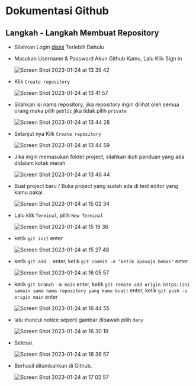 # Dokumentasi Github

## Langkah - Langkah Membuat Repository
- Silahkan Login [disini](https://github.com/login) Terlebih Dahulu
- Masukan Username & Password Akun Github Kamu, Lalu Klik Sign in

  ![Screen Shot 2023-01-24 at 13 35 42](https://user-images.githubusercontent.com/123437453/214235401-0e38eae5-4a61-4ec3-a3a7-42a6473bea36.png)
- Klik ```Create repository```

  ![Screen Shot 2023-01-24 at 13 41 57](https://user-images.githubusercontent.com/123437453/214231258-984f9e37-2dcf-4f1b-b153-08d7835ee3a7.png)
- Silahkan isi nama repository, jika repository ingin dilihat oleh semua orang maka pilih ```public``` jika tidak pilih ```private```

  ![Screen Shot 2023-01-24 at 13 44 28](https://user-images.githubusercontent.com/123437453/214237980-174b8ab6-4945-4e88-bc7c-8577a3e73376.png)
- Selanjut nya Klik ```Create repository```

  ![Screen Shot 2023-01-24 at 13 44 59](https://user-images.githubusercontent.com/123437453/214237515-5764a7bb-881e-4a3b-8cd3-230316f23191.png)
- Jika ingin memasukan folder project, silahkan ikuti panduan yang ada didalam kotak merah

  ![Screen Shot 2023-01-24 at 13 46 44](https://user-images.githubusercontent.com/123437453/214238794-7af58981-2635-4eed-ab49-2e56881cfe6c.png)
- Buat project baru / Buka project yang sudah ada di text editor yang kamu pakai

  ![Screen Shot 2023-01-24 at 15 02 34](https://user-images.githubusercontent.com/123437453/214240255-e825a0f6-6a20-496d-9499-b32b19634489.png)
- Lalu klik ```Terminal```, pilih ```New Terminal```

  ![Screen Shot 2023-01-24 at 15 19 36](https://user-images.githubusercontent.com/123437453/214243502-6fd5cfcb-e3fa-4b66-861d-31dcfd2146d0.png)
- ketik ```git init``` enter

  ![Screen Shot 2023-01-24 at 15 27 48](https://user-images.githubusercontent.com/123437453/214244888-5134d971-d750-41a8-b497-af2a5d96d938.png)
- ketik ```git add .``` enter, ketik ```git commit -m "ketik apasaja bebas"``` enter

  ![Screen Shot 2023-01-24 at 16 05 57](https://user-images.githubusercontent.com/123437453/214252397-8c21c381-f5f7-4bc8-a98e-3d7b4202572c.png)
- ketik ```git branch -m main``` enter, ketik ```git remote add origin https:(ini samain sama nama repository yang kamu buat)``` enter,
ketik ```git push -u origin main``` enter

  ![Screen Shot 2023-01-24 at 16 44 55](https://user-images.githubusercontent.com/123437453/214260351-cdb7511d-5054-4eb7-9a68-dc1fb804c97f.png)
- lalu muncul notice seperti gambar dibawah pilih ```deny```

  ![Screen Shot 2023-01-24 at 16 30 19](https://user-images.githubusercontent.com/123437453/214261495-90a73387-7d1b-4f68-9051-effffc97d612.png)
- Selesai.

  ![Screen Shot 2023-01-24 at 16 36 57](https://user-images.githubusercontent.com/123437453/214262691-0fbe3b75-8a38-43de-bf8f-1f075b29ad75.png)
- Berhasil ditambahkan di Github.

  ![Screen Shot 2023-01-24 at 17 02 57](https://user-images.githubusercontent.com/123437453/214263478-e64a78af-d066-4197-8814-80a2820d9261.png)
